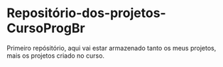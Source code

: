 # Repositório-dos-projetos-CursoProgBr

 Primeiro repósitório, aqui vai estar armazenado tanto os meus projetos, mais os projetos criado no curso.
